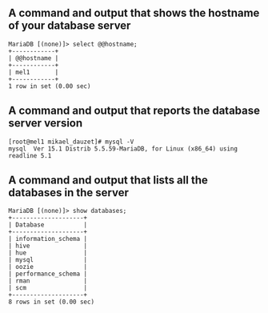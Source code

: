 ## A command and output that shows the hostname of your database server
```
MariaDB [(none)]> select @@hostname;
+------------+
| @@hostname |
+------------+
| mel1       |
+------------+
1 row in set (0.00 sec)
```

## A command and output that reports the database server version
```
[root@mel1 mikael_dauzet]# mysql -V
mysql  Ver 15.1 Distrib 5.5.59-MariaDB, for Linux (x86_64) using readline 5.1
```

## A command and output that lists all the databases in the server
```
MariaDB [(none)]> show databases;
+--------------------+
| Database           |
+--------------------+
| information_schema |
| hive               |
| hue                |
| mysql              |
| oozie              |
| performance_schema |
| rman               |
| scm                |
+--------------------+
8 rows in set (0.00 sec)
```